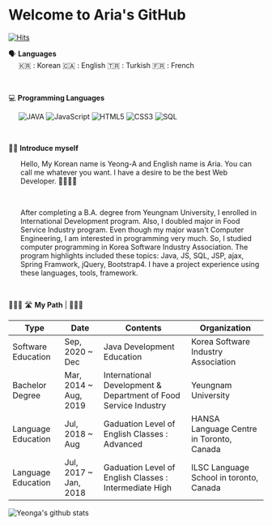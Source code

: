 # Welcome to Aria's GitHub
[![Hits](https://hits.seeyoufarm.com/api/count/incr/badge.svg?url=https%3A%2F%2Fgithub.com%2Fyeonga&count_bg=%2379C83D&title_bg=%23555555&icon=&icon_color=%23E7E7E7&title=hits&edge_flat=false)](https://hits.seeyoufarm.com)

🗣 **Languages**  </br>
&nbsp;&nbsp;&nbsp;&nbsp; 🇰🇷 : Korean 🇨🇦 : English 🇹🇷 : Turkish 🇫🇷 : French

</br>

💻 **Programming Languages**

&nbsp;&nbsp;&nbsp;&nbsp; ![JAVA](https://img.shields.io/badge/JAVA-007396?style=plastic&logo=Java&logoColor=wjite&color=CD1039) ![JavaScript](https://img.shields.io/badge/JavaScript-007396?style=plastic&logo=JavaScript&logoColor=default&color=red) ![HTML5](https://img.shields.io/badge/HTML5-007396?style=plastic&logo=HTML5&logoColor=default&color=FF8200) ![CSS3](https://img.shields.io/badge/CSS3-007396?style=plastic&logo=css3&logoColor=&color=0064CD) ![SQL](https://img.shields.io/badge/SQL-007396?style=plastic&logo=Mysql&logoColor=00008C&color=288CFF)

</br>

👧🏻 **Introduce myself**

<ul>Hello, My Korean name is Yeong-A and English name is Aria. You can call me whatever you want. 
I have a desire to be the best Web Developer. 👩🏻‍💻✨</ul>
</br>

<ul>After completing a B.A. degree from Yeungnam University, I enrolled in International Development program. Also, I doubled major in Food Service Industry program. Even though my major wasn't Computer Engineering, I am interested in programming very much. So, I studied computer programming in Korea Software Industry Association. The program highlights included these topics: Java, JS, SQL, JSP, ajax, Spring Framwork, jQuery, Bootstrap4. I have a project experience using these languages, tools, framework.</ul>

</br>

🚴🏻‍♀️   🛣  **My Path**  |  👩🏻‍🎓

Type | Date | Contents | Organization |
|---|---|---|---|
| Software Education | Sep, 2020 ~ Dec | Java Development Education | Korea Software Industry Association|
| Bachelor Degree | Mar, 2014 ~ Aug, 2019 | International Development & Department of Food Service Industry  | Yeungnam University |
| Language Education | Jul, 2018 ~ Aug | Gaduation Level of English Classes : Advanced | HANSA Language Centre in Toronto, Canada|
| Language Education | Jul, 2017 ~ Jan, 2018 | Gaduation Level of English Classes : Intermediate High | ILSC Language School in toronto, Canada |



![Yeonga's github stats](https://github-readme-stats.vercel.app/api?username=yeonga&show_icons=true&theme=nightowl)
